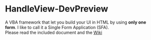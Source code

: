 # HandleView-DevPreview
A VBA framework that let you build your UI in HTML by using **only one form**. I like to call it a Single Form Application (SFA).  
Please read the included document and the <a href="https://github.com/apguerard/HandleView-DevPreview/wiki">Wiki</a>
